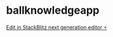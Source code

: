 # ballknowledgeapp

[Edit in StackBlitz next generation editor ⚡️](https://stackblitz.com/~/github.com/anikam13/ballknowledgeapp)